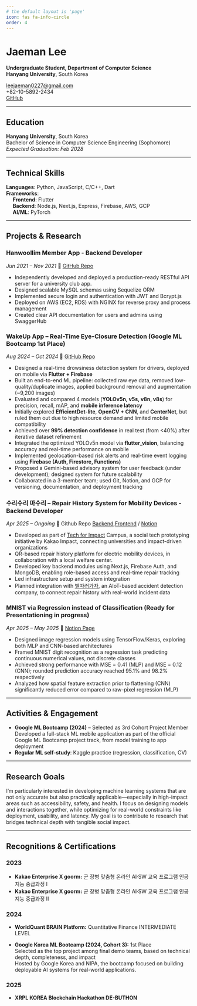 ```yaml
---
# the default layout is 'page'
icon: fas fa-info-circle
order: 4
---
```


# Jaeman Lee

**Undergraduate Student, Department of Computer Science**  
**Hanyang University**, South Korea


leejaeman0227@gmail.com  
+82-10-5892-2434  
[GitHub](https://github.com/Jaemani)

---

## Education

**Hanyang University**, South Korea  
Bachelor of Science in Computer Science Engineering (Sophomore)  
_Expected Graduation: Feb 2028_

---

## Technical Skills

**Languages**: Python, JavaScript, C/C++, Dart  
**Frameworks**:  
&emsp; **Frontend**: Flutter  
&emsp; **Backend**: Node.js, Next.js, Express, Firebase, AWS, GCP  
&emsp; **AI/ML**: PyTorch

---

## Projects & Research

### Hanwoollim Member App - Backend Developer
_Jun 2021 – Nov 2021_ 🔗 [GitHub Repo](https://github.com/Jaemani/Hanwoollim-Server)

- Independently developed and deployed a production-ready RESTful API server for a university club app.
- Designed scalable MySQL schemas using Sequelize ORM
- Implemented secure login and authentication with JWT and Bcrypt.js
- Deployed on AWS (EC2, RDS) with NGINX for reverse proxy and process management
- Created clear API documentation for users and admins using SwaggerHub


### WakeUp App – Real-Time Eye-Closure Detection (Google ML Bootcamp 1st Place)
_Aug 2024 – Oct 2024_ 🔗 [GitHub Repo](https://github.com/Jaemani/wakeup_app)

- Designed a real-time drowsiness detection system for drivers, deployed on mobile via **Flutter + Firebase**
- Built an end-to-end ML pipeline: collected raw eye data, removed low-quality/duplicate images, applied background removal and augmentation (~9,200 images)
- Evaluated and compared 4 models (**YOLOv5n, v5s, v8n, v8s**) for precision, recall, mAP, and **mobile inference latency**
- Initially explored **EfficientDet-lite**, **OpenCV + CNN**, and **CenterNet**, but ruled them out due to high resource demand and limited mobile compatibility
- Achieved over **99% detection confidence** in real test (from <40%) after iterative dataset refinement
- Integrated the optimized YOLOv5n model via **flutter_vision**, balancing accuracy and real-time performance on mobile
- Implemented geolocation-based risk alerts and real-time event logging using **Firebase (Auth, Firestore, Functions)**
- Proposed a Gemini-based advisory system for user feedback (under development); designed system for future scalability
- Collaborated in a 3-member team; used Git, Notion, and GCP for versioning, documentation, and deployment tracking

### 수리수리 마수리 – Repair History System for Mobility Devices - Backend Developer
_Apr 2025 – Ongoing_ 🔗 Github Repo [Backend](https://github.com/Jaemani/power_assist_device_helper_backend/tree/main),[Frontend](https://github.com/oikkoikk/soo-ri
) / [Notion](https://jaeman-hyu.notion.site/1c4ec4b6449b80bca4f2d6413eb7e8ef?pvs=4)  

- Developed as part of [Tech for Impact](https://techforimpact.io/) Campus, a social tech prototyping initiative by Kakao Impact, connecting universities and impact-driven organizations
- QR-based repair history platform for electric mobility devices, in collaboration with a local welfare center.
- Developed key backend modules using Next.js, Firebase Auth, and MongoDB, enabling role-based access and real-time repair tracking
- Led infrastructure setup and system integration
- Planned integration with [별따러가자](https://starpickers.imweb.me/), an AIoT-based accident detection company, to connect repair history with real-world incident data

### MNIST via Regression instead of Classification (Ready for Presentationing in progress)
_Apr 2025 – May 2025_ 🔗 [Notion Page](https://jaeman.notion.site/MNIST-via-Regression-1e95d7580ec180abaee4e429b7bb93bf?pvs=73)

- Designed image regression models using TensorFlow/Keras, exploring both MLP and CNN-based architectures
- Framed MNIST digit recognition as a regression task predicting continuous numerical values, not discrete classes
- Achieved strong performance with MSE = 0.41 (MLP) and MSE = 0.12 (CNN); rounded prediction accuracy reached 95.1% and 98.2% respectively
- Analyzed how spatial feature extraction prior to flattening (CNN) significantly reduced error compared to raw-pixel regression (MLP)

---

## Activities & Engagement

- **Google ML Bootcamp (2024)** – Selected as 3rd Cohort Project Member
Developed a full-stack ML mobile application as part of the official Google ML Bootcamp project track, from model training to app deployment 
- **Regular ML self-study**: Kaggle practice (regression, classification, CV)

---

## Research Goals

I’m particularly interested in developing machine learning systems that are not only accurate but also practically applicable—especially in high-impact areas such as accessibility, safety, and health.
I focus on designing models and interactions together, while optimizing for real-world constraints like deployment, usability, and latency.
My goal is to contribute to research that bridges technical depth with tangible social impact.

---

## Recognitions & Certifications

### 2023

- **Kakao Enterprise X goorm:** 군 장병 맞춤형 온라인 AI·SW 교육 프로그램 인공지능 중급과정 I
- **Kakao Enterprise X goorm:** 군 장병 맞춤형 온라인 AI·SW 교육 프로그램 인공지능 중급과정 II

### 2024  

- **WorldQuant BRAIN Platform:** Quantitative Finance INTERMEDIATE LEVEL

- **Google Korea ML Bootcamp (2024, Cohort 3):** 1st Place  
Selected as the top project among final demo teams, based on technical depth, completeness, and impact  
Hosted by Google Korea and NIPA, the bootcamp focused on building deployable AI systems for real-world applications.

### 2025  

- **XRPL KOREA Blockchain Hackathon DE-BUTHON**

